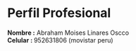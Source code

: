 Perfil Profesional
=============
<b>Nombre :</b> Abraham Moises Linares Oscco<br>
<b>Celular : </b> 952631806 (movistar peru)


